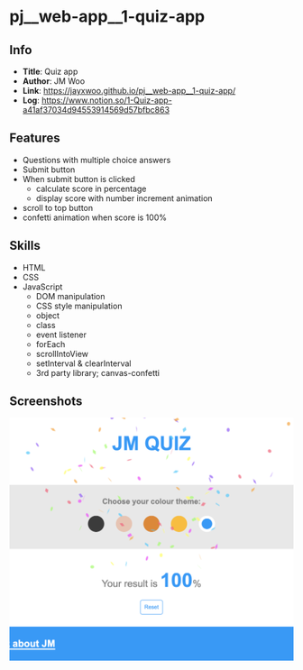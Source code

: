 # pj__web-app__1-quiz-app
## Info
- **Title**: Quiz app
- **Author**: JM Woo
- **Link**: https://jayxwoo.github.io/pj__web-app__1-quiz-app/
- **Log**: https://www.notion.so/1-Quiz-app-a41af37034d94553914569d57bfbc863

## Features
- Questions with multiple choice answers
- Submit button
- When submit button is clicked
  - calculate score in percentage
  - display score with number increment animation
- scroll to top button
- confetti animation when score is 100%

## Skills
- HTML
- CSS
- JavaScript
  - DOM manipulation
  - CSS style manipulation
  - object
  - class
  - event listener
  - forEach
  - scrollIntoView
  - setInterval & clearInterval
  - 3rd party library; canvas-confetti

## Screenshots
![weather app screenshot 01](./screenshot-01.png)
